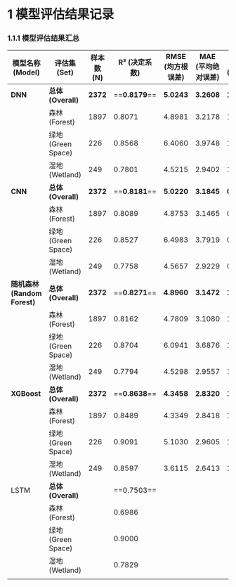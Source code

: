 # 1 **模型评估结果记录**

### 1.1.1 模型评估结果汇总

| 模型名称 (Model)             | 评估集 (Set)        | 样本数 (N)  | R² (决定系数)      | RMSE (均方根误差) | MAE (平均绝对误差) | 斜率 (Slope) | 偏差 (Bias)   |
| ------------------------ | ---------------- | -------- | -------------- | ------------ | ------------ | ---------- | ----------- |
| **DNN**                  | **总体 (Overall)** | **2372** | ==**0.8179**== | **5.0243**   | **3.2608**   | **1.0459** | **-0.1034** |
|                          | 森林 (Forest)      | 1897     | 0.8071         | 4.8981       | 3.2178       | 1.0551     | -0.1229     |
|                          | 绿地 (Green Space) | 226      | 0.8568         | 6.4060       | 3.9748       | 1.0354     | 0.1534      |
|                          | 湿地 (Wetland)     | 249      | 0.7801         | 4.5215       | 2.9402       | 1.0188     | -0.1882     |
| **CNN**                  | **总体 (Overall)** | **2372** | ==**0.8181**== | **5.0220**   | **3.1845**   | **0.9827** | **-0.2483** |
|                          | 森林 (Forest)      | 1897     | 0.8089         | 4.8753       | 3.1465       | 0.9866     | -0.3768     |
|                          | 绿地 (Green Space) | 226      | 0.8527         | 6.4983       | 3.7919       | 0.9919     | 0.5877      |
|                          | 湿地 (Wetland)     | 249      | 0.7758         | 4.5657       | 2.9229       | 0.9559     | -0.0275     |
| **随机森林 (Random Forest)** | **总体 (Overall)** | **2372** | ==**0.8271**== | **4.8960**   | **3.1472**   | **1.0683** | **-0.1745** |
|                          | 森林 (Forest)      | 1897     | 0.8162         | 4.7809       | 3.1080       | 1.0661     | -0.2006     |
|                          | 绿地 (Green Space) | 226      | 0.8704         | 6.0941       | 3.6876       | 1.0933     | -0.3476     |
|                          | 湿地 (Wetland)     | 249      | 0.7794         | 4.5298       | 2.9557       | 1.0202     | 0.1815      |
| **XGBoost**              | **总体 (Overall)** | **2372** | ==**0.8638**== | **4.3458**   | **2.8320**   | **1.0224** | **-0.0830** |
|                          | 森林 (Forest)      | 1897     | 0.8489         | 4.3349       | 2.8418       | 1.0182     | -0.1018     |
|                          | 绿地 (Green Space) | 226      | 0.9091         | 5.1030       | 2.9605       | 1.0365     | 0.1536      |
|                          | 湿地 (Wetland)     | 249      | 0.8597         | 3.6115       | 2.6413       | 1.0462     | -0.1550     |
| LSTM                     | **总体 (Overall)** |          | ==0.7503==     |              |              |            |             |
|                          | 森林 (Forest)      |          | 0.6986         |              |              |            |             |
|                          | 绿地 (Green Space) |          | 0.9000         |              |              |            |             |
|                          | 湿地 (Wetland)     |          | 0.7829         |              |              |            |             |
|                          |                  |          |                |              |              |            |             |
